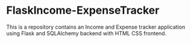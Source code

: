 # FlaskIncome-ExpenseTracker
This is a repository contains an Income and Expense tracker application using Flask and SQLAlchemy backend with HTML CSS frontend.
